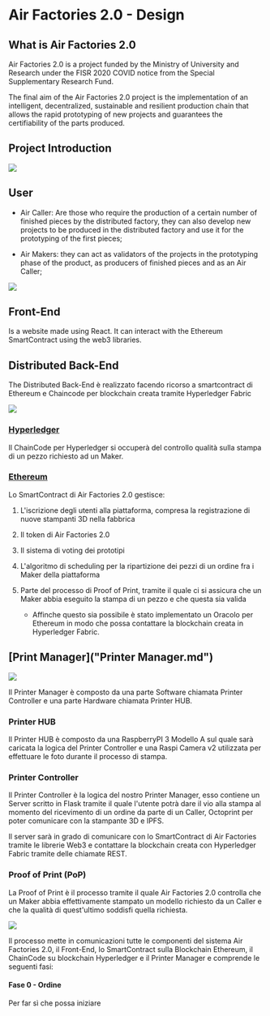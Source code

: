 # Air Factories 2.0 - Design

## What is Air Factories 2.0

Air Factories 2.0 is a project funded by the Ministry of University and Research under the FISR 2020 COVID notice from the Special Supplementary Research Fund.

The final aim of the Air Factories 2.0 project is the implementation of an intelligent, decentralized, sustainable and resilient production chain that allows the rapid prototyping of new projects and guarantees the certifiability of the parts produced.

## Project Introduction

![](/Users/antoniopipitone/Desktop/Air%20Factories%202.0/af2-design/IMG/README/1.jpg)

## User

- Air Caller: Are those who require the production of a certain number of finished pieces by the distributed factory, they can also develop new projects to be produced in the distributed factory and use it for the prototyping of the first pieces;

- Air Makers: they can act as validators of the projects in the prototyping phase of the product, as producers of finished pieces and as an Air Caller;

![](/Users/antoniopipitone/Desktop/Air%20Factories%202.0/af2-design/IMG/README/2.jpg)

## Front-End

Is a website made using React. It can interact with the Ethereum SmartContract using the web3 libraries. 

## Distributed Back-End

The Distributed Back-End è realizzato facendo ricorso a smartcontract di Ethereum e Chaincode per blockchain creata tramite Hyperledger Fabric

![](/Users/antoniopipitone/Desktop/Air%20Factories%202.0/af2-design/IMG/README/3.jpg)

### [Hyperledger](Hyperledger.md)

Il ChainCode per Hyperledger si occuperà del controllo qualità sulla stampa di un pezzo richiesto ad un Maker.

### [Ethereum](Ethereum.md)

Lo SmartContract di Air Factories 2.0 gestisce:

1. L'iscrizione degli utenti alla piattaforma, compresa la registrazione di nuove stampanti 3D nella fabbrica

2. Il token di Air Factories 2.0

3. Il sistema di voting dei prototipi

4. L'algoritmo di scheduling per la ripartizione dei pezzi di un ordine fra i Maker della piattaforma

5. Parte del processo di Proof of Print, tramite il quale ci si assicura che un Maker abbia eseguito la stampa di un pezzo e che questa sia valida
   
   - Affinche questo sia possibile è stato implementato un Oracolo per Ethereum in modo che possa contattare la blockchain creata in Hyperledger Fabric.

## [Print Manager]("Printer Manager.md")

![](/Users/antoniopipitone/Desktop/Air%20Factories%202.0/af2-design/IMG/README/4.jpg)

Il Printer Manager è composto da una parte Software chiamata Printer Controller e una parte Hardware chiamata Printer HUB.

### Printer HUB

Il Printer HUB è composto da una RaspberryPI 3 Modello A sul quale sarà caricata la logica del Printer Controller e una Raspi Camera v2 utilizzata per effettuare le foto durante il processo di stampa.

### Printer Controller

Il Printer Controller è la logica del nostro Printer Manager, esso contiene un Server scritto in Flask tramite il quale l'utente potrà dare il vio alla stampa al momento del ricevimento di un ordine da parte di un Caller, Octoprint per poter comunicare con la stampante 3D e IPFS.

Il server sarà in grado di comunicare con lo SmartContract di Air Factories tramite le librerie Web3 e contattare la blockchain creata con Hyperledger Fabric tramite delle chiamate REST.

### Proof of Print (PoP)

La Proof of Print è il processo tramite il quale Air Factories 2.0 controlla che un Maker abbia effettivamente stampato un modello richiesto da un Caller e che la qualità di quest'ultimo soddisfi quella richiesta.

![](/Users/antoniopipitone/Desktop/Air%20Factories%202.0/af2-design/IMG/README/5.jpg)

Il processo mette in comunicazioni tutte le componenti del sistema Air Factories 2.0, il Front-End, lo SmartContract sulla Blockchain Ethereum, il ChainCode su blockchain Hyperledger e il Printer Manager e comprende le seguenti fasi:

#### Fase 0 - Ordine

Per far sì che possa iniziare 

## 
